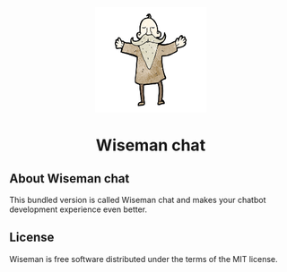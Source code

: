 <p align="center"><img height="188" width="198" src="public/wiseman.png"></p>
<h1 align="center">Wiseman chat</h1>

## About Wiseman chat

 This bundled version is called Wiseman chat and makes your chatbot development experience even better.
## License

Wiseman is free software distributed under the terms of the MIT license.

